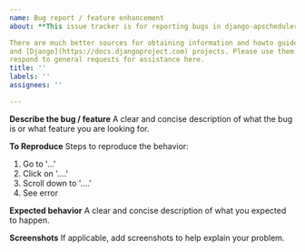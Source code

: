 ```yaml
---
name: Bug report / feature enhancement
about: **This issue tracker is for reporting bugs in django-apscheduler only!**

There are much better sources for obtaining information and howto guides for the up stream [APScheduler](https://apscheduler.readthedocs.io/en/stable/)
and [Django](https://docs.djangoproject.com) projects. Please use them as we unfortunately do not have the capacity to
respond to general requests for assistance here.
title: ''
labels: ''
assignees: ''

---
```


**Describe the bug / feature**
A clear and concise description of what the bug is or what feature you are looking for.

**To Reproduce**
Steps to reproduce the behavior:
1. Go to '...'
2. Click on '....'
3. Scroll down to '....'
4. See error

**Expected behavior**
A clear and concise description of what you expected to happen.

**Screenshots**
If applicable, add screenshots to help explain your problem.
